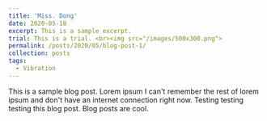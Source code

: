 ```yaml
---
title: 'Miss. Dong'
date: 2020-05-18
excerpt: This is a sample excerpt.
trial: This is a trial. <br><img src="/images/500x300.png">
permalink: /posts/2020/05/blog-post-1/
collection: posts
tags:
  - Vibration
---
```


This is a sample blog post. Lorem ipsum I can't remember the rest of lorem ipsum and don't have an internet connection right now. Testing testing testing this blog post. Blog posts are cool.
